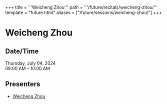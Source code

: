+++
title = '''Weicheng Zhou'''
path = '''/future/recitals/weicheng-zhou/'''
template = "future.html"
aliases = ["/future/sessions/weicheng-zhou/"]
+++

<h1>Weicheng Zhou</h1>

<h2>Date/Time</h2>
<p>Thursday, July 04, 2024<br>
09:00 AM – 10:00 AM</p>
<h2>Presenters</h2>
<ul>
<li><a href="/future/performers/weicheng-zhou/">Weicheng Zhou</a></li>
</ul>

